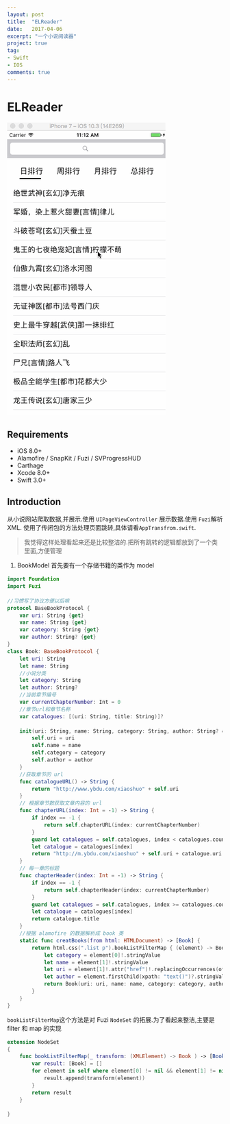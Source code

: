 ```yaml
---
layout: post
title:  "ELReader"
date:   2017-04-06
excerpt: "一个小说阅读器"
project: true
tag:
- Swift
- IOS
comments: true
---
```

# ELReader
![demoGif](https://github.com/lyonsonline/ELReader/blob/master/ELReader.gif)
## Requirements
- iOS 8.0+
- Alamofire / SnapKit / Fuzi / SVProgressHUD
- Carthage
- Xcode 8.0+
- Swift 3.0+

## Introduction
从小说网站爬取数据,并展示.使用 `UIPageViewController` 展示数据.使用 `Fuzi`解析 XML.
使用了传闭包的方法处理页面跳转,具体请看`AppTransfrom.swift`.
>我觉得这样处理看起来还是比较整洁的.把所有跳转的逻辑都放到了一个类里面,方便管理

1. BookModel
首先要有一个存储书籍的类作为 model
```swift
import Foundation
import Fuzi

//习惯写了协议方便以后嘛
protocol BaseBookProtocol {
    var uri: String {get}
    var name: String {get}
    var category: String {get}
    var author: String? {get}
}
class Book: BaseBookProtocol {
    let uri: String
    let name: String
    //小说分类
    let category: String
    let author: String?
    //当前章节编号
    var currentChapterNumber: Int = 0
    //章节url和章节名称
    var catalogues: [(uri: String, title: String)]?

    init(uri: String, name: String, category: String, author: String? = nil) {
        self.uri = uri
        self.name = name
        self.category = category
        self.author = author
    }
    //获取章节的 url
    func catalogueURL() -> String {
        return "http://www.ybdu.com/xiaoshuo" + self.uri
    }
    // 根据章节数获取文章内容的 url
    func chapterURL(index: Int = -1) -> String {
        if index == -1 {
            return self.chapterURL(index: currentChapterNumber)
        }
        guard let catalogues = self.catalogues, index < catalogues.count else { return "" }
        let catalogue = catalogues[index]
        return "http://m.ybdu.com/xiaoshuo" + self.uri + catalogue.uri
    }
    // 每一章的标题
    func chapterHeader(index: Int = -1) -> String {
        if index == -1 {
            return self.chapterHeader(index: currentChapterNumber)
        }
        guard let catalogues = self.catalogues, index >= catalogues.count else { return "" }
        let catalogue = catalogues[index]
        return catalogue.title
    }
    //根据 alamofire 的数据解析成 book 类
    static func creatBooks(from html: HTMLDocument) -> [Book] {
        return html.css(".list p").bookListFilterMap { (element) -> Book in
            let category = element[0]!.stringValue
            let name = element[1]!.stringValue
            let uri = element[1]!.attr("href")!.replacingOccurrences(of: "/xiazai", with: "")
            let author = element.firstChild(xpath: "text()")?.stringValue.replacingOccurrences(of: "/", with: "")
            return Book(uri: uri, name: name, category: category, author: author)
        }
    }
}
```
`bookListFilterMap`这个方法是对 Fuzi `NodeSet` 的拓展.为了看起来整洁,主要是 filter 和 map 的实现
```swift
extension NodeSet
{
    func bookListFilterMap(_ transform: (XMLElement) -> Book ) -> [Book] {
        var result: [Book] = []
        for element in self where element[0] != nil && element[1] != nil {
            result.append(transform(element))
        }
        return result
    }

}
```
